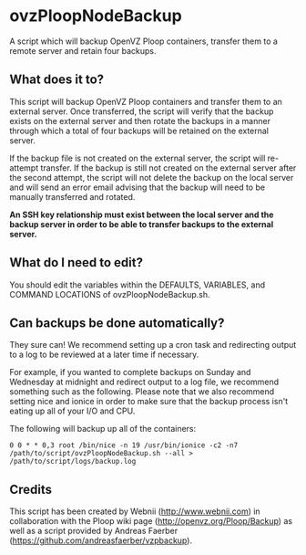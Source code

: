 ovzPloopNodeBackup
==================
A script which will backup OpenVZ Ploop containers, transfer them to a remote server and retain four backups.


What does it to?
--------------
This script will backup OpenVZ Ploop containers and transfer them to an external server. Once transferred,
the script will verify that the backup exists on the external server and then rotate the backups in a
manner through which a total of four backups will be retained on the external server.

If the backup file is not created on the external server, the script will re-attempt transfer. If the backup
is still not created on the external server after the second attempt, the script will not delete the backup
on the local server and will send an error email advising that the backup will need to be manually transferred
and rotated.

**An SSH key relationship must exist between the local server and the backup server in order to be able
to transfer backups to the external server.**


What do I need to edit?
--------------
You should edit the variables within the DEFAULTS, VARIABLES, and COMMAND LOCATIONS of ovzPloopNodeBackup.sh.


Can backups be done automatically?
--------------
They sure can! We recommend setting up a cron task and redirecting output to a log to be reviewed at a later time
if necessary. 

For example, if you wanted to complete backups on Sunday and Wednesday at midnight and redirect output to a log
file, we recommend something such as the following. Please note that we also recommend setting nice and ionice
in order to make sure that the backup process isn't eating up all of your I/O and CPU.

The following will backup up all of the containers:

	0 0 * * 0,3 root /bin/nice -n 19 /usr/bin/ionice -c2 -n7 /path/to/script/ovzPloopNodeBackup.sh --all > /path/to/script/logs/backup.log


Credits
--------------
This script has been created by Webnii (http://www.webnii.com) in collaboration with the Ploop wiki page
(http://openvz.org/Ploop/Backup) as well as a script provided by Andreas Faerber (https://github.com/andreasfaerber/vzpbackup).